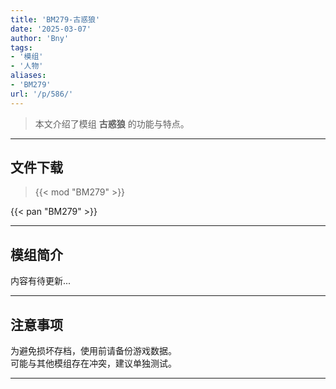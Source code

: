 ```yaml
---
title: 'BM279-古惑狼'
date: '2025-03-07'
author: 'Bny'
tags:
- '模组'
- '人物'
aliases:
- 'BM279'
url: '/p/586/'
---
```


> 本文介绍了模组 **古惑狼** 的功能与特点。

---

## 文件下载  

> {{< mod "BM279" >}}  

{{< pan "BM279" >}}  

---

## 模组简介

>  
内容有待更新...  

---

## 注意事项

>  
为避免损坏存档，使用前请备份游戏数据。  
可能与其他模组存在冲突，建议单独测试。  

---

